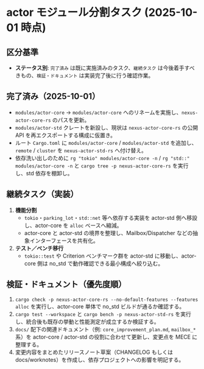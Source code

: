 # actor モジュール分割タスク (2025-10-01 時点)

## 区分基準
- **ステータス別**: `完了済み` は既に実施済みのタスク、`継続タスク` は今後着手すべきもの、`検証・ドキュメント` は実装完了後に行う確認作業。

## 完了済み（2025-10-01）
- `modules/actor-core` → `modules/actor-core` へのリネームを実施し、`nexus-actor-core-rs` のパスを更新。
- `modules/actor-std` クレートを新設し、現状は `nexus-actor-core-rs` の公開 API を再エクスポートする構成に仮置き。
- ルート `Cargo.toml` に `modules/actor-core` / `modules/actor-std` を追加し、`remote` / `cluster` を `nexus-actor-std-rs` へ付け替え。
- 依存洗い出しのために `rg "tokio" modules/actor-core -n` / `rg "std::" modules/actor-core -n` と `cargo tree -p nexus-actor-core-rs` を実行し、std 依存を棚卸し。

## 継続タスク（実装）
1. **機能分割**
   - `tokio`・`parking_lot`・`std::net` 等へ依存する実装を actor-std 側へ移設し、actor-core を `alloc` ベースへ縮減。
   - actor-core と actor-std の境界を整理し、Mailbox/Dispatcher などの抽象インターフェースを共有化。
2. **テスト／ベンチ移行**
   - `tokio::test` や Criterion ベンチマーク群を actor-std に移動し、actor-core 側は no_std で動作確認できる最小構成へ絞り込む。

## 検証・ドキュメント（優先度順）
1. `cargo check -p nexus-actor-core-rs --no-default-features --features alloc` を実行し、actor-core 単体で no_std ビルドが通るか確認する。
2. `cargo test --workspace` と `cargo bench -p nexus-actor-std-rs` を実行し、統合後も既存の挙動と性能測定が成立するか検証する。
3. `docs/` 配下の関連ドキュメント（例: `core_improvement_plan.md`, `mailbox_*` 系）を actor-core / actor-std の役割に合わせて更新し、変更点を MECE に整理する。
4. 変更内容をまとめたリリースノート草案（CHANGELOG もしくは docs/worknotes）を作成し、依存プロジェクトへの影響を明記する。
